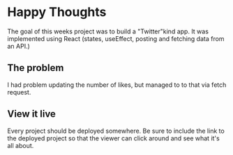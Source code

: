 # Happy Thoughts
The goal of this weeks project was to build a "Twitter"kind app. It was implemented using React (states, useEffect, posting and fetching data from an API.) 

## The problem
I had problem updating the number of likes, but managed to to that via fetch request.
## View it live

Every project should be deployed somewhere. Be sure to include the link to the deployed project so that the viewer can click around and see what it's all about.
